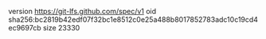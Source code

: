 version https://git-lfs.github.com/spec/v1
oid sha256:bc2819b42edf07f32bc1e8512c0e25a488b8017852783adc10c19cd4ec9697cb
size 23330
